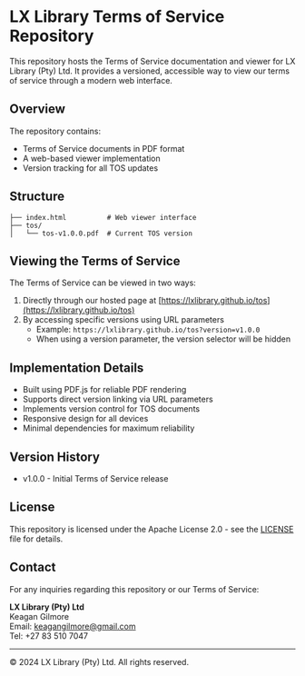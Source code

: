 # LX Library Terms of Service Repository

This repository hosts the Terms of Service documentation and viewer for LX Library (Pty) Ltd. It provides a versioned, accessible way to view our terms of service through a modern web interface.

## Overview

The repository contains:
- Terms of Service documents in PDF format
- A web-based viewer implementation
- Version tracking for all TOS updates

## Structure

```
├── index.html          # Web viewer interface
├── tos/               
│   └── tos-v1.0.0.pdf  # Current TOS version
```

## Viewing the Terms of Service

The Terms of Service can be viewed in two ways:
1. Directly through our hosted page at [https://lxlibrary.github.io/tos](https://lxlibrary.github.io/tos)
2. By accessing specific versions using URL parameters
    - Example: `https://lxlibrary.github.io/tos?version=v1.0.0`
    - When using a version parameter, the version selector will be hidden

## Implementation Details

- Built using PDF.js for reliable PDF rendering
- Supports direct version linking via URL parameters
- Implements version control for TOS documents
- Responsive design for all devices
- Minimal dependencies for maximum reliability

## Version History

- v1.0.0 - Initial Terms of Service release

## License

This repository is licensed under the Apache License 2.0 - see the [LICENSE](LICENSE) file for details.

## Contact

For any inquiries regarding this repository or our Terms of Service:

**LX Library (Pty) Ltd**  
Keagan Gilmore  
Email: keagangilmore@gmail.com  
Tel: +27 83 510 7047

---
© 2024 LX Library (Pty) Ltd. All rights reserved.
